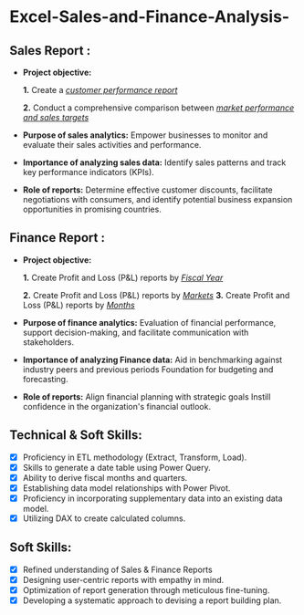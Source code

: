 # Excel-Sales-and-Finance-Analysis-
## Sales Report :


- **Project objective:** 

    **1.** Create a _[customer performance report](https://github.com/Datapb123/Excel-Sales-and-Finance-Analysis-/blob/main/Customer%20Performance%20Report.pdf)_

    **2.** Conduct a comprehensive comparison between _[market performance and sales targets](https://github.com/Datapb123/Excel-Sales-and-Finance-Analysis-/blob/main/Market%20Performance%20vs%20Target.pdf)_

- **Purpose of sales analytics:** Empower businesses to monitor and evaluate their sales activities and performance.

- **Importance of analyzing sales data:** Identify sales patterns and track key performance indicators (KPIs).

- **Role of reports:** Determine effective customer discounts, facilitate negotiations with consumers, and identify potential business expansion opportunities in promising countries.


## Finance Report :

- **Project objective:** 

    **1.** Create Profit and Loss (P&L) reports by _[Fiscal Year](https://github.com/Datapb123/Excel-Sales-and-Finance-Analysis-/blob/main/P%26L%20Statement%20by%20Fiscal%20Year.pdf)_ 

   **2.** Create Profit and Loss (P&L) reports by _[Markets](https://github.com/Datapb123/Excel-Sales-and-Finance-Analysis-/blob/main/P%26L%20Statement%20by%20Market.pdf)_
   **3.** Create Profit and Loss (P&L) reports by _[Months](https://github.com/Datapb123/Excel-Sales-and-Finance-Analysis-/blob/main/P%26L%20Statement%20by%20Months.pdf)_

- **Purpose of finance analytics:** Evaluation of financial performance, support decision-making, and facilitate communication with stakeholders.

- **Importance of analyzing Finance data:** Aid in benchmarking against industry peers and previous periods Foundation for budgeting and forecasting.

- **Role of reports:** Align financial planning with strategic goals Instill confidence in the organization's financial outlook.


## Technical & Soft Skills:
- [x]	Proficiency in ETL methodology (Extract, Transform, Load).
- [x]	Skills to generate a date table using Power Query.
- [x]	Ability to derive fiscal months and quarters.
- [x]	Establishing data model relationships with Power Pivot.
- [x]	Proficiency in incorporating supplementary data into an existing data model.
- [x]	Utilizing DAX to create calculated columns.

## Soft Skills:
- [x]	Refined understanding of Sales & Finance Reports
- [x]	Designing user-centric reports with empathy in mind.
- [x]	Optimization of report generation through meticulous fine-tuning.
- [x]	Developing a systematic approach to devising a report building plan.
